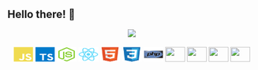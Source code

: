 ## Hello there! 👋

<!-- ## [![Typing SVG](https://readme-typing-svg.herokuapp.com?font=Fira+Code&pause=1000&color=FE6E95&vCenter=true&multiline=true&width=435&lines=Hello%2C+world!%20👋)](https://git.io/typing-svg) -->

<div align="center">
    <img height="180em" src="https://github-readme-stats.vercel.app/api?username=matheusdearaujo&hide_border=true&bg_color=0d1117&show_icons=true&theme=dracula&include_all_commits=true&count_private=true&custom_title=GitHub%20Stats"/>
    <!-- <img height="180em" src="https://github-readme-stats.vercel.app/api/top-langs/?username=matheusdearaujo&layout=compact&hide_border=true&bg_color=0d1117&langs_count=7&theme=dracula"/> -->
</div>

<!-- 
Contributions
![Contribution](https://activity-graph.herokuapp.com/graph?username=matheusdearaujo&theme=dracula&bg_color=0d1117&title_color=FE6E95&hide_border=true&area=true&line=FE6E95&custom_title=Contribution%20Graph)
-->
  
<div style="display: inline_block" align="center"><br>
  <img align="center" height="30" width="40" src="https://raw.githubusercontent.com/devicons/devicon/master/icons/javascript/javascript-plain.svg">
  <img align="center" height="30" width="40" src="https://raw.githubusercontent.com/devicons/devicon/master/icons/typescript/typescript-plain.svg">
  <img align="center" height="30" width="40" src="https://raw.githubusercontent.com/devicons/devicon/master/icons/nodejs/nodejs-plain.svg">
  <img align="center" height="30" width="40" src="https://raw.githubusercontent.com/devicons/devicon/master/icons/react/react-original.svg">
  <img align="center" height="30" width="40" src="https://raw.githubusercontent.com/devicons/devicon/master/icons/html5/html5-original.svg">
  <img align="center" height="30" width="40" src="https://raw.githubusercontent.com/devicons/devicon/master/icons/css3/css3-original.svg">
  <img align="center" height="30" width="40" src="https://raw.githubusercontent.com/devicons/devicon/master/icons/php/php-original.svg">
  <img align="center" height="30" width="40" src="https://cdn.jsdelivr.net/gh/devicons/devicon/icons/laravel/laravel-plain.svg">
  <img align="center" height="30" width="40" src="https://cdn.jsdelivr.net/gh/devicons/devicon/icons/linux/linux-original.svg">
  <img align="center" height="30" width="40" src="https://cdn.jsdelivr.net/gh/devicons/devicon/icons/git/git-original.svg">
  <img align="center" height="30" width="40" src="https://cdn.jsdelivr.net/gh/devicons/devicon/icons/docker/docker-original.svg">
</div>
  
<!-- <hr>
<div align="center">
  <a href="https://instagram.com/mxtheussouza" target="_blank"><img src="https://img.shields.io/badge/-Instagram-%23E4405F?style=for-the-badge&logo=instagram&logoColor=white"></a>
   <a href = "mailto:matheusouzadearaujo@gmail.com" target="_blank"><img src="https://img.shields.io/badge/-Gmail-%23333?style=for-the-badge&logo=gmail&logoColor=white"></a>
  <a href="https://www.linkedin.com/in/matheussouzadearaujo" target="_blank"><img src="https://img.shields.io/badge/-LinkedIn-%230077B5?style=for-the-badge&logo=linkedin&logoColor=white"></a>   
</div> 
-->
